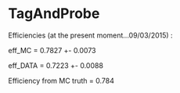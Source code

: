 # TagAndProbe

Efficiencies (at the present moment...09/03/2015) :

eff_MC = 0.7827 +- 0.0073

eff_DATA = 0.7223 +- 0.0088

Efficiency from MC truth = 0.784

